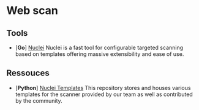# Web scan

## Tools
- [**Go**] [Nuclei](https://github.com/projectdiscovery/nuclei) Nuclei is a fast tool for configurable targeted scanning based on templates offering massive extensibility and ease of use.


## Ressouces 
- [**Python**] [Nuclei Templates](https://github.com/projectdiscovery/nuclei-templates) This repository stores and houses various templates for the scanner provided by our team as well as contributed by the community.
